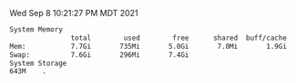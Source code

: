 Wed Sep  8 10:21:27 PM MDT 2021
```bash
System Memory
               total        used        free      shared  buff/cache   available
Mem:           7.7Gi       735Mi       5.0Gi       7.0Mi       1.9Gi       6.6Gi
Swap:          7.6Gi       296Mi       7.4Gi
System Storage
643M	.
```
